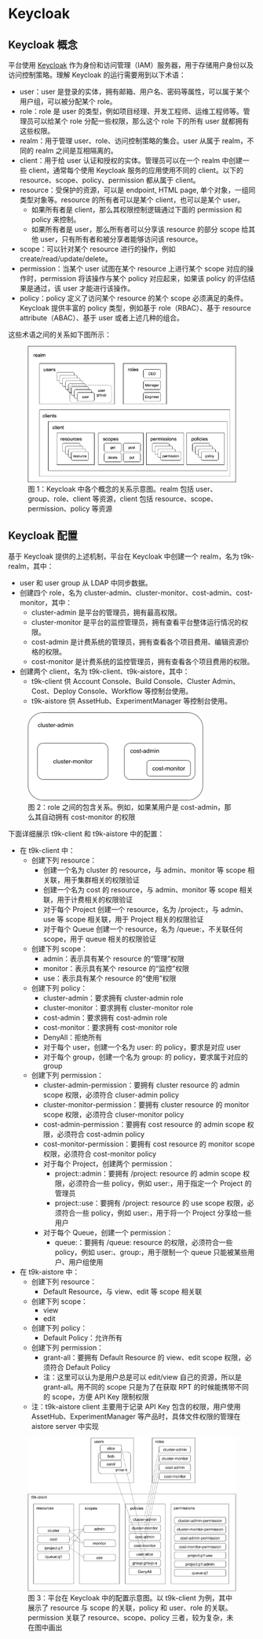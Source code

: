 # Keycloak

## Keycloak 概念

平台使用 <a target="_blank" rel="noopener noreferrer" href="https://www.keycloak.org/">Keycloak</a> 作为身份和访问管理（IAM）服务器，用于存储用户身份以及访问控制策略。理解 Keycloak 的运行需要用到以下术语：

* user：user 是登录的实体，拥有邮箱、用户名、密码等属性，可以属于某个用户组，可以被分配某个 role。
* role：role 是 user 的类型，例如项目经理、开发工程师、运维工程师等。管理员可以给某个 role 分配一些权限，那么这个 role 下的所有 user 就都拥有这些权限。
* realm：用于管理 user、role、访问控制策略的集合。user 从属于 realm，不同的 realm 之间是互相隔离的。
* client：用于给 user 认证和授权的实体。管理员可以在一个 realm 中创建一些 client，通常每个使用 Keycloak 服务的应用使用不同的 client。以下的 resource、scope、policy、permission 都从属于 client。
* resource：受保护的资源，可以是 endpoint, HTML page, 单个对象，一组同类型对象等。resource 的所有者可以是某个 client，也可以是某个 user。
    * 如果所有者是 client，那么其权限控制逻辑通过下面的 permission 和 policy 来控制。
    * 如果所有者是 user，那么所有者可以分享该 resource 的部分 scope 给其他 user，只有所有者和被分享者能够访问该 resource。
* scope：可以针对某个 resource 进行的操作，例如 create/read/update/delete。
* permission：当某个 user 试图在某个 resource 上进行某个 scope 对应的操作时，permission 将该操作与某个 policy 对应起来，如果该 policy 的评估结果是通过，该 user 才能进行该操作。
* policy：policy 定义了访问某个 resource 的某个 scope 必须满足的条件。Keycloak 提供丰富的 policy 类型，例如基于 role（RBAC）、基于 resource attribute（ABAC）、基于 user 或者上述几种的组合。

这些术语之间的关系如下图所示：

<figure class="architecture">
  <img alt="keycloak-concept" src="../../assets/user-and-security-management/reference/keycloak-concept.png" />
  <figcaption>图 1：Keycloak 中各个概念的关系示意图。realm 包括 user、group、role、client 等资源，client 包括 resource、scope、permission、policy 等资源</figcaption>
</figure>

## Keycloak 配置

基于 Keycloak 提供的上述机制，平台在 Keycloak 中创建一个 realm，名为 t9k-realm，其中：

* user 和 user group 从 LDAP 中同步数据。
* 创建四个 role，名为 cluster-admin、cluster-monitor、cost-admin、cost-monitor，其中：
    * cluster-admin 是平台的管理员，拥有最高权限。
    * cluster-monitor 是平台的监控管理员，拥有查看平台整体运行情况的权限。
    * cost-admin 是计费系统的管理员，拥有查看各个项目费用、编辑资源价格的权限。
    * cost-monitor 是计费系统的监控管理员，拥有查看各个项目费用的权限。
* 创建两个 client，名为 t9k-client、t9k-aistore，其中：
    * t9k-client 供 Account Console、Build Console、Cluster Admin、Cost、Deploy Console、Workflow 等控制台使用。
    * t9k-aistore 供 AssetHub、ExperimentManager 等控制台使用。

<figure class="architecture">
  <img alt="role-relationship" src="../../assets/user-and-security-management/reference/role-relationship.png" />
  <figcaption>图 2：role 之间的包含关系。例如，如果某用户是 cost-admin，那么其自动拥有 cost-monitor 的权限</figcaption>
</figure>

下面详细展示 t9k-client 和 t9k-aistore 中的配置：

* 在 t9k-client 中：
    * 创建下列 resource：
        * 创建一个名为 cluster 的 resource，与 admin、monitor 等 scope 相关联，用于集群相关的权限验证
        * 创建一个名为 cost 的 resource，与 admin、monitor 等 scope 相关联，用于计费相关的权限验证
        * 对于每个 Project 创建一个 resource，名为 /project:<project-name>，与 admin、use 等 scope 相关联，用于 Project 相关的权限验证
        * 对于每个 Queue 创建一个 resource，名为 /queue:<queue-name>，不关联任何 scope，用于 queue 相关的权限验证
    * 创建下列 scope：
        * admin：表示具有某个 resource 的“管理”权限
        * monitor：表示具有某个 resource 的“监控”权限
        * use：表示具有某个 resource 的“使用”权限
    * 创建下列 policy：
        * cluster-admin：要求拥有 cluster-admin role
        * cluster-monitor：要求拥有 cluster-monitor role
        * cost-admin：要求拥有 cost-admin role
        * cost-monitor：要求拥有 cost-monitor role
        * DenyAll：拒绝所有
        * 对于每个 user，创建一个名为 user:<user-name> 的 policy，要求是对应 user
        * 对于每个 group，创建一个名为 group:<group-name> 的 policy，要求属于对应的 group
    * 创建下列 permission：
        * cluster-admin-permission：要拥有 cluster resource 的 admin scope 权限，必须符合 cluser-admin policy
        * cluster-monitor-permission：要拥有 cluster resource 的 monitor scope 权限，必须符合 cluser-monitor policy
        * cost-admin-permission：要拥有 cost resource 的 admin scope 权限，必须符合 cost-admin policy
        * cost-monitor-permission：要拥有 cost resource 的 monitor scope 权限，必须符合 cost-monitor policy
        * 对于每个 Project，创建两个 permission：
            * project:<project-name>:admin：要拥有 /project:<project-name> resource 的 admin scope 权限，必须符合一些 policy，例如 user:<user-name>，用于指定一个 Project 的管理员
            * project:<project-name>:use：要拥有 /project:<project-name> resource 的 use scope 权限，必须符合一些 policy，例如 user:<user-name>，用于将一个 Project 分享给一些用户
        * 对于每个 Queue，创建一个 permission：
            * queue:<queue-name>：要拥有 /queue:<queue-name> resource 的权限，必须符合一些 policy，例如 user:<username>、group:<group-name>，用于限制一个 queue 只能被某些用户、用户组使用
* 在 t9k-aistore 中：
    * 创建下列 resource：
        * Default Resource，与 view、edit 等 scope 相关联
    * 创建下列 scope：
        * view
        * edit
    * 创建下列 policy：
        * Default Policy：允许所有
    * 创建下列 permission：
        * grant-all：要拥有 Default Resource 的 view、edit scope 权限，必须符合 Default Policy
        * 注：这里可以认为是用户总是可以 edit/view 自己的资源，所以是 grant-all。用不同的 scope 只是为了在获取 RPT 的时候能携带不同的 scope，方便 API Key 限制权限
    * 注：t9k-aistore client 主要用于记录 API Key 包含的权限，用户使用 AssetHub、ExperimentManager 等产品时，具体文件权限的管理在 aistore server 中实现

<figure class="architecture">
  <img alt="platform-keycloak-config" src="../../assets/user-and-security-management/reference/platform-keycloak-config.png" />
  <figcaption>图 3：平台在 Keycloak 中的配置示意图。以 t9k-client 为例，其中展示了 resource 与 scope 的关联，policy 和 user、role 的关联。permission 关联了 resource、scope、policy 三者，较为复杂，未在图中画出</figcaption>
</figure>
